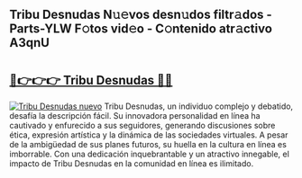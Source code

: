 ## Tribu Desnudas N𝚞𝚎vos desn𝚞dos filtr𝚊dos - Parts-YLW F𝚘tos vid𝚎o - C𝚘ntenido atr𝚊ctivo A3qnU

# <h2><a href="http://mbdbf51.tromn.icu/?c=Tribu+Desnudas">🔗👉👉👉 Tribu Desnudas 🔗🔗</a></h2>

[![Tribu Desnudas nuevo](https://i.imgur.com/pEAQMta.gif)](http://mbdbf51.tromn.icu/?c=Tribu+Desnudas)
Tribu Desnudas, un individuo complejo y debatido, desafía la descripción fácil. Su innovadora personalidad en línea ha cautivado y enfurecido a sus seguidores, generando discusiones sobre ética, expresión artística y la dinámica de las sociedades virtuales. A pesar de la ambigüedad de sus planes futuros, su huella en la cultura en línea es imborrable. Con una dedicación inquebrantable y un atractivo innegable, el impacto de Tribu Desnudas en la comunidad en línea es ilimitado.
